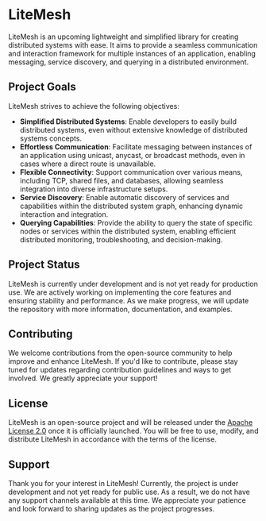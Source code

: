 # LiteMesh

LiteMesh is an upcoming lightweight and simplified library for creating distributed systems with ease. It aims to provide a seamless communication and interaction framework for multiple instances of an application, enabling messaging, service discovery, and querying in a distributed environment.

## Project Goals

LiteMesh strives to achieve the following objectives:

- **Simplified Distributed Systems**: Enable developers to easily build distributed systems, even without extensive knowledge of distributed systems concepts.
- **Effortless Communication**: Facilitate messaging between instances of an application using unicast, anycast, or broadcast methods, even in cases where a direct route is unavailable.
- **Flexible Connectivity**: Support communication over various means, including TCP, shared files, and databases, allowing seamless integration into diverse infrastructure setups.
- **Service Discovery**: Enable automatic discovery of services and capabilities within the distributed system graph, enhancing dynamic interaction and integration.
- **Querying Capabilities**: Provide the ability to query the state of specific nodes or services within the distributed system, enabling efficient distributed monitoring, troubleshooting, and decision-making.

## Project Status

LiteMesh is currently under development and is not yet ready for production use. We are actively working on implementing the core features and ensuring stability and performance. As we make progress, we will update the repository with more information, documentation, and examples.

## Contributing

We welcome contributions from the open-source community to help improve and enhance LiteMesh. If you'd like to contribute, please stay tuned for updates regarding contribution guidelines and ways to get involved. We greatly appreciate your support!

## License

LiteMesh is an open-source project and will be released under the [Apache License 2.0](https://www.apache.org/licenses/LICENSE-2.0) once it is officially launched. You will be free to use, modify, and distribute LiteMesh in accordance with the terms of the license.

## Support

Thank you for your interest in LiteMesh! Currently, the project is under development and not yet ready for public use. As a result, we do not have any support channels available at this time. We appreciate your patience and look forward to sharing updates as the project progresses.

